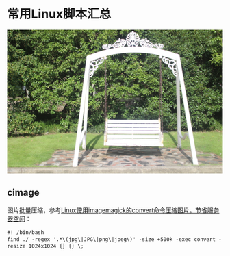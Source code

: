 # 常用Linux脚本汇总
![](https://raw.githubusercontent.com/adolphlwq/osshub/master/oss/banner/cradle.jpg)

## cimage
图片批量压缩，参考[Linux使用imagemagick的convert命令压缩图片，节省服务器空间](https://blog.csdn.net/songwenbinasdf/article/details/51205480)：
```shell
#! /bin/bash
find ./ -regex '.*\(jpg\|JPG\|png\|jpeg\)' -size +500k -exec convert -resize 1024x1024 {} {} \;
```